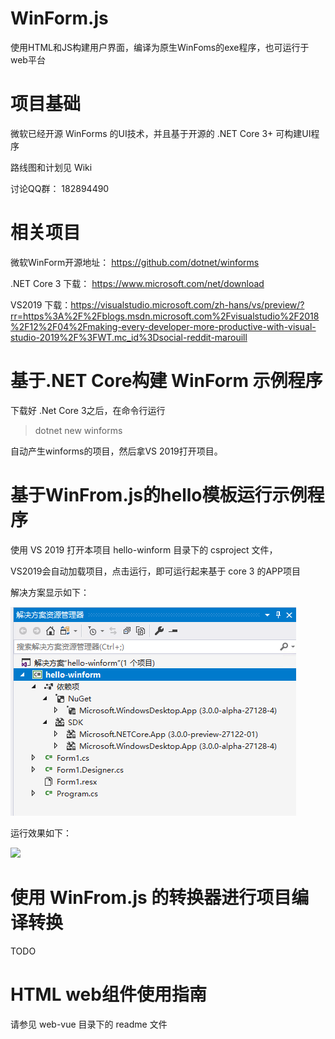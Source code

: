 # WinForm.js
使用HTML和JS构建用户界面，编译为原生WinFoms的exe程序，也可运行于web平台


项目基础
========

微软已经开源 WinForms 的UI技术，并且基于开源的 .NET Core 3+ 可构建UI程序

路线图和计划见 Wiki

讨论QQ群： 182894490


相关项目
========

微软WinForm开源地址： <https://github.com/dotnet/winforms>

.NET Core 3 下载：  https://www.microsoft.com/net/download

VS2019 下载：<https://visualstudio.microsoft.com/zh-hans/vs/preview/?rr=https%3A%2F%2Fblogs.msdn.microsoft.com%2Fvisualstudio%2F2018%2F12%2F04%2Fmaking-every-developer-more-productive-with-visual-studio-2019%2F%3FWT.mc_id%3Dsocial-reddit-marouill>


基于.NET Core构建 WinForm 示例程序
=================================

下载好 .Net Core 3之后，在命令行运行

> dotnet new winforms

自动产生winforms的项目，然后拿VS 2019打开项目。


基于WinFrom.js的hello模板运行示例程序
===================================

使用 VS 2019 打开本项目 hello-winform 目录下的  csproject 文件， 

VS2019会自动加载项目，点击运行，即可运行起来基于 core 3 的APP项目

解决方案显示如下：

![](img/hello项目模板.png)

运行效果如下：

![](hello项目效果图.png)


使用 WinFrom.js 的转换器进行项目编译转换
=====================================

TODO


HTML web组件使用指南
===================
请参见 web-vue 目录下的 readme 文件

